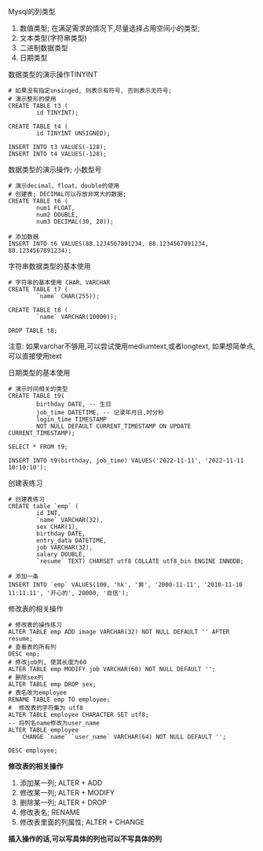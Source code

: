 Mysql的列类型
1. 数值类型; 在满足需求的情况下,尽量选择占用空间小的类型;
2. 文本类型(字符串类型)
3. 二进制数据类型
4. 日期类型


数据类型的演示操作TINYINT
```
# 如果没有指定unsinged, 则表示有符号, 否则表示无符号;
# 演示整形的使用
CREATE TABLE t3 (
		id TINYINT); 
		
CREATE TABLE t4 (
		id TINYINT UNSIGNED);  
		
INSERT INTO t3 VALUES(-128); 
INSERT INTO t4 VALUES(-128); 
```

数据类型的演示操作; 小数型号
```
# 演示decimal、float、double的使用
# 创建表; DECIMAL可以存放非常大的数据;
CREATE TABLE t6 (
		num1 FLOAT, 
		num2 DOUBLE, 
		num3 DECIMAL(30, 20));
	
# 添加数据
INSERT INTO t6 VALUES(88.1234567891234, 88.1234567891234, 88.1234567891234); 
```

字符串数据类型的基本使用
```
# 字符串的基本使用 CHAR、VARCHAR
CREATE TABLE t7 (
		`name` CHAR(255));
		
CREATE TABLE t8 (
		`name` VARCHAR(10000));
		
DROP TABLE t8; 
```
注意: 如果varchar不够用,可以尝试使用mediumtext,或者longtext, 
如果想简单点,可以直接使用text


日期类型的基本使用
```
# 演示时间相关的类型
CREATE TABLE t9(
		birthday DATE, -- 生日
		job_time DATETIME, -- 记录年月日,时分秒
		login_time TIMESTAMP 
		NOT NULL DEFAULT CURRENT_TIMESTAMP ON UPDATE CURRENT_TIMESTAMP); 
		
SELECT * FROM t9;

INSERT INTO t9(birthday, job_time) VALUES('2022-11-11', '2022-11-11 10:10:10'); 
```

创建表练习
```
# 创建表练习
CREATE table `emp` (
		id INT, 
		`name` VARCHAR(32), 
		sex CHAR(1), 
		birthday DATE, 
		entry_data DATETIME, 
		job VARCHAR(32),
		salary DOUBLE, 
		`resume` TEXT) CHARSET utf8 COLLATE utf8_bin ENGINE INNODB; 

# 添加一条
INSERT INTO `emp` VALUES(100, 'hk', '男', '2000-11-11', '2010-11-10 11:11:11', '开心的', 20000, '自信');
```

修改表的相关操作
```
# 修改表的操作练习
ALTER TABLE emp ADD image VARCHAR(32) NOT NULL DEFAULT '' AFTER resume; 
# 查看表的所有列
DESC emp;
# 修改job列, 使其长度为60
ALTER TABLE emp MODIFY job VARCHAR(60) NOT NULL DEFAULT ''; 
# 删除sex列
ALTER TABLE emp DROP sex; 
# 表名改为employee
RENAME TABLE emp TO employee; 
#  修改表的字符集为 utf8
ALTER TABLE employee CHARACTER SET utf8; 
-- 将列名name修改为user_name
ALTER TABLE employee
	CHANGE `name` `user_name` VARCHAR(64) NOT NULL DEFAULT ''; 
	
DESC employee; 
```

**修改表的相关操作**
1. 添加某一列; ALTER + ADD
2. 修改某一列; ALTER + MODIFY
3. 删除某一列; ALTER + DROP
4. 修改表名; RENAME
5. 修改表里面的列属性; ALTER + CHANGE


**插入操作的话,可以写具体的列也可以不写具体的列**

